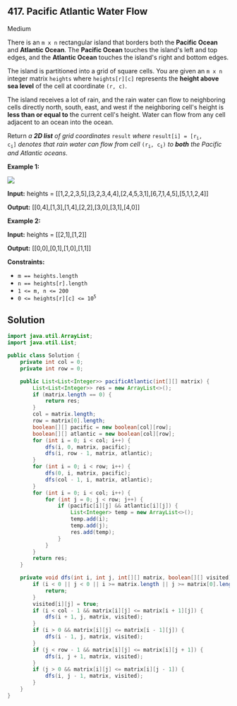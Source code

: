 ## 417\. Pacific Atlantic Water Flow

Medium

There is an `m x n` rectangular island that borders both the **Pacific Ocean** and **Atlantic Ocean**. The **Pacific Ocean** touches the island's left and top edges, and the **Atlantic Ocean** touches the island's right and bottom edges.

The island is partitioned into a grid of square cells. You are given an `m x n` integer matrix `heights` where `heights[r][c]` represents the **height above sea level** of the cell at coordinate `(r, c)`.

The island receives a lot of rain, and the rain water can flow to neighboring cells directly north, south, east, and west if the neighboring cell's height is **less than or equal to** the current cell's height. Water can flow from any cell adjacent to an ocean into the ocean.

Return _a **2D list** of grid coordinates_ `result` _where_ <code>result[i] = [r<sub>i</sub>, c<sub>i</sub>]</code> _denotes that rain water can flow from cell_ <code>(r<sub>i</sub>, c<sub>i</sub>)</code> _to **both** the Pacific and Atlantic oceans_.

**Example 1:**

![](https://assets.leetcode.com/uploads/2021/06/08/waterflow-grid.jpg)

**Input:** heights = \[\[1,2,2,3,5],[3,2,3,4,4],[2,4,5,3,1],[6,7,1,4,5],[5,1,1,2,4]]

**Output:** [[0,4],[1,3],[1,4],[2,2],[3,0],[3,1],[4,0]] 

**Example 2:**

**Input:** heights = \[\[2,1],[1,2]]

**Output:** [[0,0],[0,1],[1,0],[1,1]] 

**Constraints:**

*   `m == heights.length`
*   `n == heights[r].length`
*   `1 <= m, n <= 200`
*   <code>0 <= heights[r][c] <= 10<sup>5</sup></code>

## Solution

```java
import java.util.ArrayList;
import java.util.List;

public class Solution {
    private int col = 0;
    private int row = 0;

    public List<List<Integer>> pacificAtlantic(int[][] matrix) {
        List<List<Integer>> res = new ArrayList<>();
        if (matrix.length == 0) {
            return res;
        }
        col = matrix.length;
        row = matrix[0].length;
        boolean[][] pacific = new boolean[col][row];
        boolean[][] atlantic = new boolean[col][row];
        for (int i = 0; i < col; i++) {
            dfs(i, 0, matrix, pacific);
            dfs(i, row - 1, matrix, atlantic);
        }
        for (int i = 0; i < row; i++) {
            dfs(0, i, matrix, pacific);
            dfs(col - 1, i, matrix, atlantic);
        }
        for (int i = 0; i < col; i++) {
            for (int j = 0; j < row; j++) {
                if (pacific[i][j] && atlantic[i][j]) {
                    List<Integer> temp = new ArrayList<>();
                    temp.add(i);
                    temp.add(j);
                    res.add(temp);
                }
            }
        }
        return res;
    }

    private void dfs(int i, int j, int[][] matrix, boolean[][] visited) {
        if (i < 0 || j < 0 || i >= matrix.length || j >= matrix[0].length || visited[i][j]) {
            return;
        }
        visited[i][j] = true;
        if (i < col - 1 && matrix[i][j] <= matrix[i + 1][j]) {
            dfs(i + 1, j, matrix, visited);
        }
        if (i > 0 && matrix[i][j] <= matrix[i - 1][j]) {
            dfs(i - 1, j, matrix, visited);
        }
        if (j < row - 1 && matrix[i][j] <= matrix[i][j + 1]) {
            dfs(i, j + 1, matrix, visited);
        }
        if (j > 0 && matrix[i][j] <= matrix[i][j - 1]) {
            dfs(i, j - 1, matrix, visited);
        }
    }
}
```